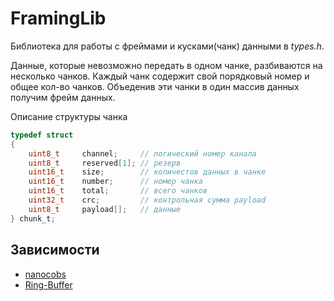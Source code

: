 # FramingLib

Библиотека для работы с фреймами и кусками(чанк) данными в *types.h*.

Данные, которые невозможно передать в одном чанке, разбиваются на несколько чанков.
Каждый чанк содержит свой порядковый номер и общее кол-во чанков.
Объеденив эти чанки в один массив данных получим фрейм данных.

Описание структуры чанка

```c
typedef struct
{
    uint8_t     channel;     // логический номер канала
    uint8_t     reserved[1]; // резерв
    uint16_t    size;        // количестов данных в чанке
    uint16_t    number;      // номер чанка
    uint16_t    total;       // всего чанков
    uint32_t    crc;         // контрольная сумма payload
    uint8_t     payload[];   // данные
} chunk_t;
```

## Зависимости

* [nanocobs](https://github.com/charlesnicholson/nanocobs)
* [Ring-Buffer](https://github.com/Mcublog/Ring-Buffer)
